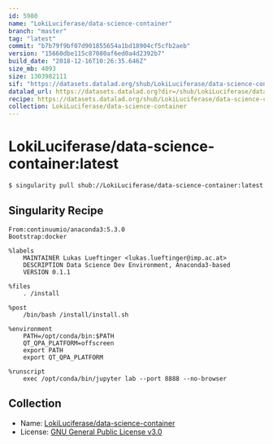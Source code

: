 ```yaml
---
id: 5980
name: "LokiLuciferase/data-science-container"
branch: "master"
tag: "latest"
commit: "b7b79f9bf07d901855654a1bd18904cf5cfb2aeb"
version: "15660dbe115c87080af6ed0a4d2392b7"
build_date: "2018-12-16T10:26:35.646Z"
size_mb: 4093
size: 1303982111
sif: "https://datasets.datalad.org/shub/LokiLuciferase/data-science-container/latest/2018-12-16-b7b79f9b-15660dbe/15660dbe115c87080af6ed0a4d2392b7.simg"
datalad_url: https://datasets.datalad.org?dir=/shub/LokiLuciferase/data-science-container/latest/2018-12-16-b7b79f9b-15660dbe/
recipe: https://datasets.datalad.org/shub/LokiLuciferase/data-science-container/latest/2018-12-16-b7b79f9b-15660dbe/Singularity
collection: LokiLuciferase/data-science-container
---
```


# LokiLuciferase/data-science-container:latest

```bash
$ singularity pull shub://LokiLuciferase/data-science-container:latest
```

## Singularity Recipe

```singularity
From:continuumio/anaconda3:5.3.0
Bootstrap:docker

%labels
    MAINTAINER Lukas Lueftinger <lukas.lueftinger@imp.ac.at>
    DESCRIPTION Data Science Dev Environment, Anaconda3-based
    VERSION 0.1.1

%files
    . /install

%post
    /bin/bash /install/install.sh

%environment
    PATH=/opt/conda/bin:$PATH
    QT_QPA_PLATFORM=offscreen
    export PATH
    export QT_QPA_PLATFORM

%runscript
    exec /opt/conda/bin/jupyter lab --port 8888 --no-browser
```

## Collection

 - Name: [LokiLuciferase/data-science-container](https://github.com/LokiLuciferase/data-science-container)
 - License: [GNU General Public License v3.0](https://api.github.com/licenses/gpl-3.0)

